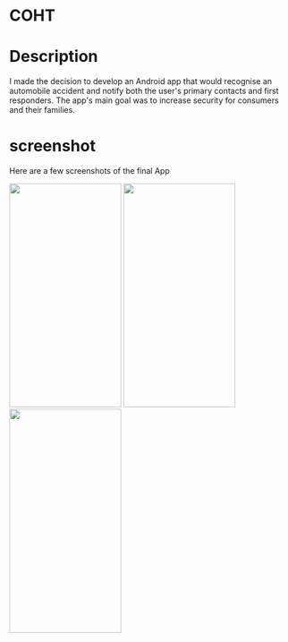 # COHT

# Description
I made the decision to develop an Android app that would recognise an automobile accident and notify both the user's primary contacts and first responders. The app's main goal was to increase security for consumers and their families.
# screenshot
Here are a few screenshots of the final App

<img src="https://github.com/Bhuvo/COHT/assets/138361584/ab160200-6121-4ffa-b854-7e002b7dc6c1" data-canonical-src="https://gyazo.com/eb5c5741b6a9a16c692170a41a49c858.png" width="200" height="400" />

<img src="https://github.com/Bhuvo/COHT/assets/138361584/0d97e320-1c05-4c53-affd-998b906a59d1" data-canonical-src="https://gyazo.com/eb5c5741b6a9a16c692170a41a49c858.png" width="200" height="400" />

<img src="https://github.com/Bhuvo/COHT/assets/138361584/2bb73d21-14d4-425b-8d05-ec84beedf2bd" data-canonical-src="https://gyazo.com/eb5c5741b6a9a16c692170a41a49c858.png" width="200" height="400" />
